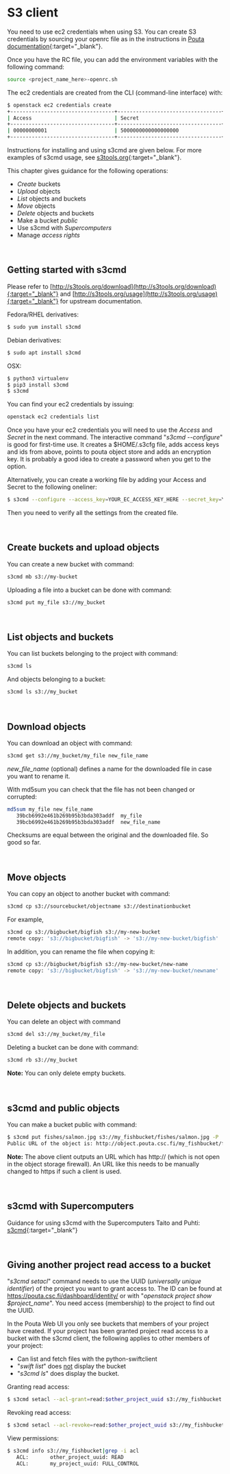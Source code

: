 
# S3 client


You need to use ec2 credentials when using S3. You can create S3 credentials by sourcing your openrc file as in the instructions in [Pouta documentation](../../../cloud/pouta/install-client.md#configure-your-terminal-environment-for-openstack){:target="_blank"}.

Once you have the RC file, you can add the environment variables with the following command:

```bash
source <project_name_here>-openrc.sh
```

The ec2 credentials are created from the CLI (command-line interface) with:

```bash
$ openstack ec2 credentials create
+----------------------------------+----------------------------------+----------------------------------+----------+
| Access                           | Secret                           | Project ID                       | User ID  |
+----------------------------------+----------------------------------+----------------------------------+----------+
| 00000000001                      | 5000000000000000000              | 000000000000000000022            | $username|
+----------------------------------+----------------------------------+----------------------------------+----------+
```
Instructions for installing and using s3cmd are given below. For more examples of s3cmd usage, see [s3tools.org](https://s3tools.org/s3cmd-howto){:target="_blank"}.

This chapter gives guidance for the following operations:

 * _Create_ buckets
 * _Upload_ objects
 * _List_ objects and buckets
 * _Move_ objects
 * _Delete_ objects and buckets
 * Make a bucket _public_
 * Use s3cmd with _Supercomputers_
 * Manage _access rights_

&nbsp;

## Getting started with s3cmd

Please refer to [http://s3tools.org/download](http://s3tools.org/download){:target="_blank"} and  [http://s3tools.org/usage](http://s3tools.org/usage){:target="_blank"} for upstream documentation.
 
Fedora/RHEL derivatives:
```bash
$ sudo yum install s3cmd
```
Debian derivatives:
```bash
$ sudo apt install s3cmd
```
OSX:
```bash
$ python3 virtualenv
$ pip3 install s3cmd
$ s3cmd
```

You can find your ec2 credentials by issuing:
```bash
openstack ec2 credentials list
```
Once you have your ec2 credentials you will need to use the _Access_ and _Secret_ in the next command. The interactive command "_s3cmd --configure_" is good for first-time use. It creates a $HOME/.s3cfg file, adds access keys and ids from above, points to pouta object store and adds an encryption key. It is probably a good idea to create a password when you get to the option. 
 
Alternatively, you can create a working file by adding your Access and Secret to the following oneliner:
```bash
$ s3cmd --configure --access_key=YOUR_EC_ACCESS_KEY_HERE --secret_key=YOUR_EC_SECRET_KEY_HERE --host=object.pouta.csc.fi --region=US --host-bucket='%(bucket)s.object.pouta.csc.fi'
```
Then you need to verify all the settings from the created file.


&nbsp;


## Create buckets and upload objects

You can create a new bucket with command:

```bash
s3cmd mb s3://my-bucket
```

Uploading a file into a bucket can be done with command:

```bash
s3cmd put my_file s3://my_bucket
```
&nbsp;


## List objects and buckets

You can list buckets belonging to the project with command:
```bash
s3cmd ls
```

And objects belonging to a bucket:
```bash
s3cmd ls s3://my_bucket
```
&nbsp;


## Download objects

You can download an object with command:
```bash
s3cmd get s3://my_bucket/my_file new_file_name
```
*new_file_name* (optional) defines a name for the downloaded file in case you want to rename it.

With md5sum you can check that the file has not been changed or corrupted:
```bash
md5sum my_file new_file_name
   39bcb6992e461b269b95b3bda303addf  my_file
   39bcb6992e461b269b95b3bda303addf  new_file_name
```
Checksums are equal between the original and the downloaded file. So good so far.

&nbsp;

## Move objects

You can copy an object to another bucket with command:
```bash
s3cmd cp s3://sourcebucket/objectname s3://destinationbucket
```
For example,
```bash
s3cmd cp s3://bigbucket/bigfish s3://my-new-bucket
remote copy: 's3://bigbucket/bigfish' -> 's3://my-new-bucket/bigfish'
```

In addition, you can rename the file when copying it:
```bash
s3cmd cp s3://bigbucket/bigfish s3://my-new-bucket/new-name
remote copy: 's3://bigbucket/bigfish' -> 's3://my-new-bucket/newname'
```


&nbsp;

## Delete objects and buckets

You can delete an object with command
```bash
s3cmd del s3://my_bucket/my_file
```

Deleting a bucket can be done with command:
```bash
s3cmd rb s3://my_bucket
```
**Note:** You can only delete empty buckets.

&nbsp;

<a name="s3cmd_public_objects"></a>

## s3cmd and public objects

You can make a bucket public with command:
```bash
$ s3cmd put fishes/salmon.jpg s3://my_fishbucket/fishes/salmon.jpg -P
Public URL of the object is: http://object.pouta.csc.fi/my_fishbucket/fishes/salmon.jpg
```

**Note:** The above client outputs an URL which has http:// (which is not open in the object storage firewall). An URL like this needs to be manually changed to https if such a client is used.

&nbsp;


## s3cmd with Supercomputers

Guidance for using s3cmd with the Supercomputers Taito and Puhti: [s3cmd](./s3cmd.md){:target="_blank"}

&nbsp;


## Giving another project read access to a bucket

"_s3cmd setacl_" command needs to use the UUID (_universally unique identifier_) of the project you want to grant access to.
The ID can be found at <a href="https://pouta.csc.fi/dashboard/identity/" target="_blank">https://pouta.csc.fi/dashboard/identity/</a> or with "_openstack project show $project_name_". You need access (membership) to the project to find out the UUID.
 
In the Pouta Web UI you only see buckets that members of your project have created. If your project has been granted project read access to a bucket with the s3cmd client, the following applies to other members of your project:
 
 * Can list and fetch files with the python-swiftclient 
 * "_swift list_" does <u>not</u> display the bucket
 * "_s3cmd ls_" does display the bucket.
 
Granting read access:
```bash
$ s3cmd setacl --acl-grant=read:$other_project_uuid s3://my_fishbucket
```
Revoking read access:
```bash
$ s3cmd setacl --acl-revoke=read:$other_project_uuid s3://my_fishbucket
```
View permissions:
```bash
$ s3cmd info s3://my_fishbucket|grep -i acl
   ACL:       other_project_uuid: READ
   ACL:       my_project_uuid: FULL_CONTROL
```
